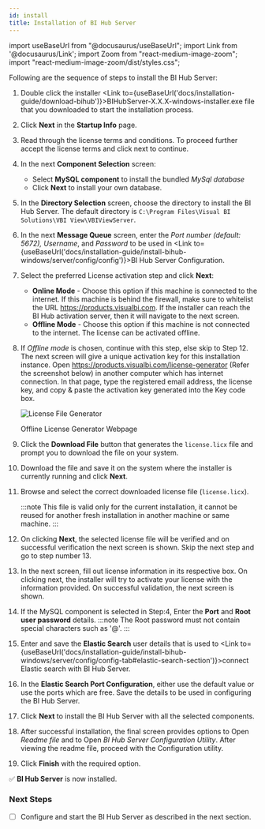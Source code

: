 ```yaml
---
id: install
title: Installation of BI Hub Server
---
```


import useBaseUrl from "@docusaurus/useBaseUrl";
import Link from '@docusaurus/Link';
import Zoom from "react-medium-image-zoom";
import "react-medium-image-zoom/dist/styles.css";

Following are the sequence of steps to install the BI Hub Server:

1. Double click the installer <Link to={useBaseUrl('docs/installation-guide/download-bihub')}>BIHubServer-X.X.X-windows-installer.exe</Link> file that you downloaded to start the installation process.
1. Click **Next** in the **Startup Info** page.
1. Read through the license terms and conditions. To proceed further accept the license terms and click next to continue.
1. In the next **Component Selection** screen:
  
   * Select **MySQL component** to install the bundled *MySql database*
   * Click **Next** to install your own database.

1. In the **Directory Selection** screen, choose the directory to install the BI Hub Server. The default directory is `C:\Program Files\Visual BI Solutions\VBI View\VBIViewServer`.
1. In the next **Message Queue** screen, enter the *Port number (default: 5672), Username*, and *Password* to be used in <Link to={useBaseUrl('docs/installation-guide/install-bihub-windows/server/config/config')}>BI Hub Server Configuration</Link>.
1. Select the preferred License activation step and click **Next**:

   * **Online Mode** - Choose this option if this machine is connected to the internet. If this machine is behind the firewall, make sure to whitelist the URL https://products.visualbi.com. If the installer can reach the BI Hub activation server, then it will navigate to the next screen.
   * **Offline Mode** - Choose this option if this machine is not connected to the internet. The license can be activated offline.
1. If *Offline mode* is chosen, continue with this step, else skip to Step 12. The next screen will give a unique activation key for this installation instance. Open https://products.visualbi.com/license-generator (Refer the screenshot below) in another computer which has internet connection. In that page, type the registered email address, the license key, and copy & paste the activation key generated into the Key code box.

   <div class="center">
     <Zoom>
       <img alt="License File Generator" src={useBaseUrl('/doc-images/licence-generator.png')}/>
     </Zoom>
     <p>Offline License Generator Webpage</p>
   </div>

1. Click the **Download File** button that generates the `license.licx` file and prompt you to download the file on your system.
1. Download the file and save it on the system where the installer is currently running and click **Next**.
1. Browse and select the correct downloaded license file (`license.licx`).

   :::note
   This file is valid only for the current installation, it cannot be reused for another fresh installation in another machine or same machine.
   :::

1. On clicking **Next**, the selected license file will be verified and on successful verification the next screen is shown. Skip the next step and go to step number 13.
1. In the next screen, fill out license information in its respective box. On clicking next, the installer will try to activate your license with the information provided. On successful validation, the next screen is shown.
1. If the MySQL component is selected in Step:4, Enter the **Port** and **Root user password** details.
    :::note
    The Root password must not contain special characters such as '@'.
    :::
1. Enter and save the **Elastic Search** user details that is used to <Link to={useBaseUrl('docs/installation-guide/install-bihub-windows/server/config/config-tab#elastic-search-section')}>connect Elastic search with BI Hub Server</Link>.
1. In the **Elastic Search Port Configuration**, either use the default value or use the ports which are free. Save the details to be used in configuring the BI Hub Server.
1. Click **Next** to install the BI Hub Server with all the selected components.
1. After successful installation, the final screen provides options to Open *Readme file* and to Open *BI Hub Server Configuration Utility*. After viewing the readme file, proceed with the Configuration utility.
1. Click **Finish** with the required option.

:white_check_mark: **BI Hub Server** is now installed.

### Next Steps

* [ ] Configure and start the BI Hub Server as described in the next section.
